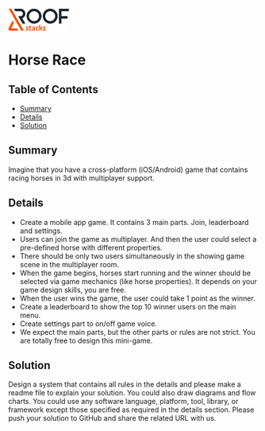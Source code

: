 ![RoofStacks Logo](../../roofstacks-logo.png)

# Horse Race

## Table of Contents
- [Summary](#summary)
- [Details](#details)
- [Solution](#solution)

## Summary
Imagine that you have a cross-platform (iOS/Android) game that contains racing horses in 3d with multiplayer support.

## Details 
- Create a mobile app game. It contains 3 main parts. Join, leaderboard and settings.
- Users can join the game as multiplayer. And then the user could select a pre-defined horse with different properties.
- There should be only two users simultaneously in the showing game scene in the multiplayer room.
- When the game begins, horses start running and the winner should be selected via game mechanics (like horse properties). It depends on your game design skills, you are free.
- When the user wins the game, the user could take 1 point as the winner.
- Create a leaderboard to show the top 10 winner users on the main menu.
- Create settings part to on/off game voice.
- We expect the main parts, but the other parts or rules are not strict. You are totally free to design this mini-game.

## Solution
Design a system that contains all rules in the details and please make a readme file to explain your solution. You could also draw diagrams and flow charts. You could use any software language, platform, tool, library, or framework except those specified as required in the details section. Please push your solution to GitHub and share the related URL with us.